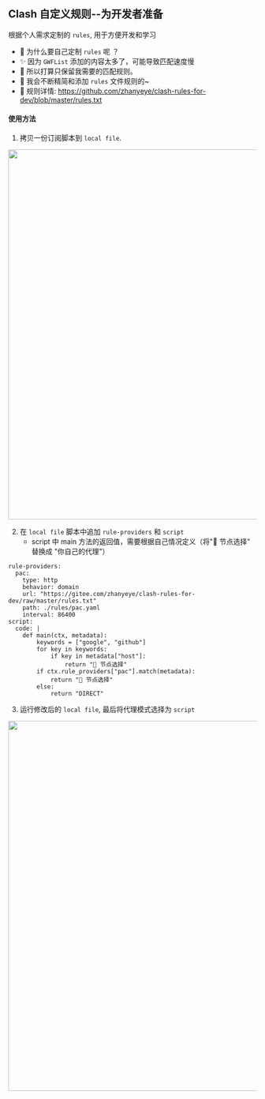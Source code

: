 ## Clash 自定义规则--为开发者准备
根据个人需求定制的 `rules`, 用于方便开发和学习   
+ 👀 为什么要自己定制 `rules` 呢 ？   
+ ✨ 因为 `GWFList` 添加的内容太多了，可能导致匹配速度慢
+ 🤣 所以打算只保留我需要的匹配规则。
+ 📖 我会不断精简和添加 `rules` 文件规则的~
+ 🍒 规则详情: https://github.com/zhanyeye/clash-rules-for-dev/blob/master/rules.txt  

#### 使用方法
1. 拷贝一份订阅脚本到 `local file`.
<div align=center>
    <img width="750" src="https://user-images.githubusercontent.com/35565811/147398760-17324346-2fa3-4390-ad80-3d830ec8c58d.png">
</div>

2. 在 `local file` 脚本中追加 `rule-providers` 和 `script`
    + script 中 main 方法的返回值，需要根据自己情况定义（将"🔰 节点选择" 替换成 "你自己的代理"）

```
rule-providers:
  pac:
    type: http
    behavior: domain
    url: "https://gitee.com/zhanyeye/clash-rules-for-dev/raw/master/rules.txt"
    path: ./rules/pac.yaml
    interval: 86400
script:
  code: |
    def main(ctx, metadata):
        keywords = ["google", "github"]
        for key in keywords:
            if key in metadata["host"]:
                return "🔰 节点选择"
        if ctx.rule_providers["pac"].match(metadata):
            return "🔰 节点选择"
        else:
            return "DIRECT"
```
3. 运行修改后的 `local file`, 最后将代理模式选择为 `script`
<div align=center>
    <img width="750" src="https://user-images.githubusercontent.com/35565811/147398721-88a75d2b-ce4d-4605-80a1-60871907f64d.png">
</div>
